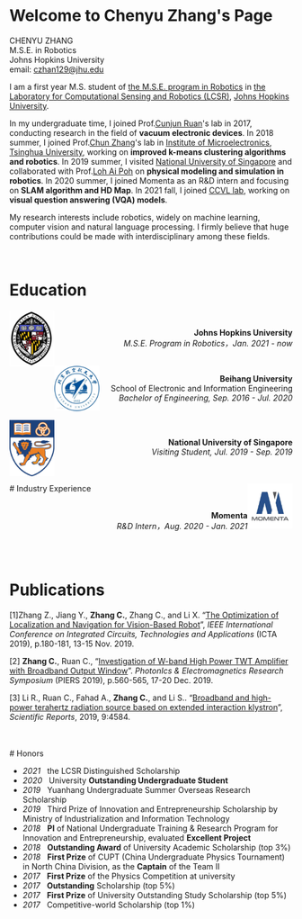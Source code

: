 # Welcome to Chenyu Zhang's Page

CHENYU ZHANG <br>
M.S.E. in Robotics <br>
Johns Hopkins University <br>
email: <czhan129@jhu.edu>

I am a first year M.S. student of [the M.S.E. program in Robotics](https://lcsr.jhu.edu/MSE/) in [the Laboratory for Computational Sensing and Robotics (LCSR)](https://lcsr.jhu.edu/), [Johns Hopkins University](https://www.jhu.edu//). 



In my undergraduate time, I joined Prof.[Cunjun Ruan](http://www.ee.buaa.edu.cn/info/1129/17618.htm)'s lab in 2017, conducting research in the field of **vacuum electronic devices**. In 2018 summer, I joined Prof.[Chun Zhang](https://www.tsinghua.edu.cn/publish/ime/5910/2015/20150315131055824979933/20150315131055824979933_.html)'s lab in [Institute of Microelectronics](https://www.tsinghua.edu.cn/publish/imeen/5943/index.html), [Tsinghua University](https://www.tsinghua.edu.cn/publish/thu2018en/index.html), working on **improved k-means clustering algorithms and robotics**. In 2019 summer, I visited [National University of Singapore](http://www.nus.edu.sg/) and collaborated with Prof.[Loh Ai Poh](https://www.eng.nus.edu.sg/idp/staff/lohaipoh/) on **physical modeling and simulation in robotics**. In 2020 summer, I joined Momenta as an R&D intern and focusing on **SLAM algorithm and HD Map**. In 2021 fall, I joined [CCVL lab](https://ccvl.jhu.edu/), working on **visual question answering (VQA) models**.



My research interests include robotics, widely on machine learning, computer vision and natural language processing. I firmly believe that huge contributions could be made with interdisciplinary among these fields.

<br>

# Education


 <img style="float: left;" src="assets/img/JHU.jpg" width="80" height="100">
 <br>
 <p style="text-align: right"> 
 <b> Johns Hopkins University </b>   <br>
 <i> M.S.E. Program in Robotics，Jan. 2021 - now </i>
 </p>

 <br>

 <img style="float: left;" src="assets/img/Beihang.jpg" width="80" height="80">  
 
 <p style="text-align: right">  
 <b> Beihang University </b> <br>
  School of Electronic and Information Engineering  <br>
 <i> Bachelor of Engineering, Sep. 2016 - Jul. 2020 </i> 
 </p>

 
 <br>
 
 <img style="float: left;" src="assets/img/NUS.png" width="80" height="100">
 <br>
 <p style="text-align: right"> 
 <b> National University of Singapore </b>   <br>
 <i> Visiting Student, Jul. 2019 - Sep. 2019 </i>
 </p>

<br>
<br>
# Industry Experience
 <img style="float: right;" src="assets/img/momenta.jpg" width="80" height="80">  
 
 <p style="text-align: right">  <br>
<b> Momenta </b>   <br>
 <i> R&D Intern，Aug. 2020 - Jan. 2021 </i> 
 </p>

<br>
<br>

# Publications

[1]Zhang Z., Jiang Y., <b>Zhang C.</b>, Zhang C., and Li X. “[The Optimization of Localization and Navigation for Vision-Based Robot](https://ieeexplore.ieee.org/abstract/document/9012838?casa_token=KexMHKzXrpUAAAAA:yiLi5G_GxbofAOo4rsZ8tUuPVyfHg1yLrsFgSDWSEamVw1gF-7Zvt_16Ifh_FjqItPJe3MMNPXsL)”, <i>IEEE International Conference on Integrated Circuits, Technologies and Applications</i> (ICTA 2019), p.180-181, 13-15 Nov. 2019.

[2] <b>Zhang C.</b>, Ruan C., “[Investigation of W-band High Power TWT Amplifier with Broadband Output Window](https://ieeexplore.ieee.org/abstract/document/9021869)”. <i>PhotonIcs & Electromagnetics Research Symposium</i> (PIERS 2019), p.560-565, 17-20 Dec. 2019.  

[3] Li R., Ruan C., Fahad A., <b>Zhang C.</b>, and Li S.. “[Broadband and high-power terahertz radiation source based on extended interaction klystron](https://www.nature.com/articles/s41598-019-41087-3)”, *Scientific Reports*, 2019, 9:4584.

<br>
<br>
# Honors

* *2021* &nbsp;  the LCSR Distinguished Scholarship
* *2020* &nbsp;  University **Outstanding Undergraduate Student**
* *2019* &nbsp;  Yuanhang Undergraduate Summer Overseas Research Scholarship
* *2019* &nbsp;  Third Prize of Innovation and Entrepreneurship Scholarship by Ministry of Industrialization and Information Technology
* *2018* &nbsp;  **PI** of National Undergraduate Training & Research Program for Innovation and Entrepreneurship, evaluated **Excellent Project**
* *2018* &nbsp;  **Outstanding Award** of University Academic Scholarship (top 3%)
* *2018* &nbsp;  **First Prize** of CUPT (China Undergraduate Physics Tournament) in North China Division, as the **Captain** of the Team Ⅱ
* *2017* &nbsp;  **First Prize** of the Physics Competition at university
* *2017* &nbsp;  **Outstanding** Scholarship (top 5%)
* *2017* &nbsp;  **First Prize** of University Outstanding Study Scholarship (top 5%)
* *2017* &nbsp;  Competitive-world Scholarship (top 1%)

